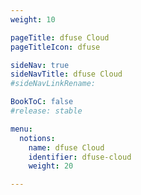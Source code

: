```yaml
---
weight: 10

pageTitle: dfuse Cloud
pageTitleIcon: dfuse

sideNav: true
sideNavTitle: dfuse Cloud
#sideNavLinkRename: 

BookToC: false
#release: stable

menu:
  notions:
    name: dfuse Cloud
    identifier: dfuse-cloud
    weight: 20

---
```

